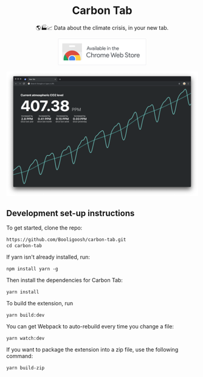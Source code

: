 <h1 align="center">Carbon Tab</h1>
<p align="center">🌎🏭📈 Data about the climate crisis, in your new tab.</p>
<p align="center"><a href="https://chrome.google.com/webstore/detail/carbon-tab/hdbbmlahkjjgopapilkbeohfaooipafa" target="_blank"><img src="webstore-badge.png" alt="Download on the Chrome Webstore" height="70"></a></p>
<a href="https://chrome.google.com/webstore/detail/carbon-tab/hdbbmlahkjjgopapilkbeohfaooipafa" target="_blank"><img src="screenshot-window.png" alt="Carbon Tab"></a>

## Development set-up instructions
To get started, clone the repo:
```
https://github.com/Booligoosh/carbon-tab.git
cd carbon-tab
```
If yarn isn't already installed, run:
```
npm install yarn -g
```
Then install the dependencies for Carbon Tab:
```
yarn install
```
To build the extension, run
```
yarn build:dev
```
You can get Webpack to auto-rebuild every time you change a file:
```
yarn watch:dev
```
If you want to package the extension into a zip file, use the following command:
```
yarn build-zip
```
